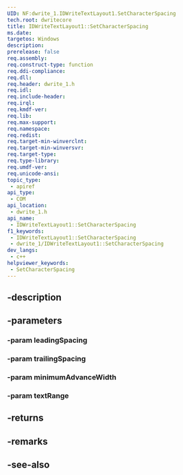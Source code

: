 ```yaml
---
UID: NF:dwrite_1.IDWriteTextLayout1.SetCharacterSpacing
tech.root: dwritecore
title: IDWriteTextLayout1::SetCharacterSpacing
ms.date: 
targetos: Windows
description: 
prerelease: false
req.assembly: 
req.construct-type: function
req.ddi-compliance: 
req.dll: 
req.header: dwrite_1.h
req.idl: 
req.include-header: 
req.irql: 
req.kmdf-ver: 
req.lib: 
req.max-support: 
req.namespace: 
req.redist: 
req.target-min-winverclnt: 
req.target-min-winversvr: 
req.target-type: 
req.type-library: 
req.umdf-ver: 
req.unicode-ansi: 
topic_type:
 - apiref
api_type:
 - COM
api_location:
 - dwrite_1.h
api_name:
 - IDWriteTextLayout1::SetCharacterSpacing
f1_keywords:
 - IDWriteTextLayout1::SetCharacterSpacing
 - dwrite_1/IDWriteTextLayout1::SetCharacterSpacing
dev_langs:
 - c++
helpviewer_keywords:
 - SetCharacterSpacing
---
```


## -description

## -parameters

### -param leadingSpacing

### -param trailingSpacing

### -param minimumAdvanceWidth

### -param textRange

## -returns

## -remarks

## -see-also

